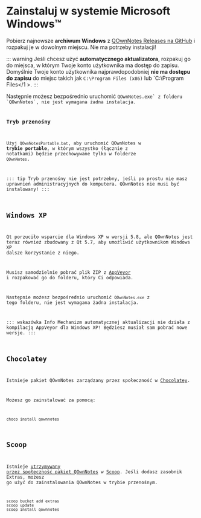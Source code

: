# Zainstaluj w systemie Microsoft Windows™

Pobierz najnowsze **archiwum Windows** z [QOwnNotes Releases na GitHub](https://github.com/pbek/QOwnNotes/releases) i rozpakuj je w dowolnym miejscu. Nie ma potrzeby instalacji!

::: warning
Jeśli chcesz użyć **automatycznego aktualizatora**, rozpakuj go do miejsca, w którym Twoje konto użytkownika ma dostęp do zapisu. Domyślnie Twoje konto użytkownika najprawdopodobniej **nie ma dostępu do zapisu** do miejsc takich jak `C:\Program Files (x86)` lub `C:\Program Files</1 >.
:::</p>

<p spaces-before="0">Następnie możesz bezpośrednio uruchomić <code>QOwnNotes.exe` z folderu `QOwnNotes`, nie jest wymagana żadna instalacja.

### Tryb przenośny

Użyj `QOwnNotesPortable.bat`, aby uruchomić QOwnNotes w **trybie portable**, w którym wszystko (łącznie z notatkami) będzie przechowywane tylko w folderze `QOwnNotes`.

::: tip
Tryb przenośny nie jest potrzebny, jeśli po prostu nie masz uprawnień administracyjnych do komputera. QOwnNotes nie musi być instalowany!
:::

## Windows XP

Qt porzuciło wsparcie dla Windows XP w wersji 5.8, ale QOwnNotes jest teraz również zbudowany z Qt 5.7, aby umożliwić użytkownikom Windows XP dalsze korzystanie z niego.

Musisz samodzielnie pobrać plik ZIP z [AppVeyor](https://ci.appveyor.com/project/pbek/qownnotes/build/artifacts) i rozpakować go do folderu, który Ci odpowiada.

Następnie możesz bezpośrednio uruchomić `QOwnNotes.exe` z tego folderu, nie jest wymagana żadna instalacja.

::: wskazówka Info 
Mechanizm automatycznej aktualizacji nie działa z kompilacją AppVeyor dla Windows XP!
Będziesz musiał sam pobrać nowe wersje.
:::

## Chocolatey

Istnieje pakiet QOwnNotes zarządzany przez społeczność w [Chocolatey](https://chocolatey.org/packages/qownnotes/).

Możesz go zainstalować za pomocą:

```shell
choco install qownnotes
```

## Scoop

Istnieje [utrzymywany przez społeczność pakiet QOwnNotes](https://github.com/ScoopInstaller/Extras/blob/master/bucket/qownnotes.json) w [Scoop](https://scoop.sh/). Jeśli dodasz zasobnik Extras, możesz go użyć do zainstalowania QOwnNotes w trybie przenośnym.

```shell
scoop bucket add extras
scoop update
scoop install qownnotes
```
